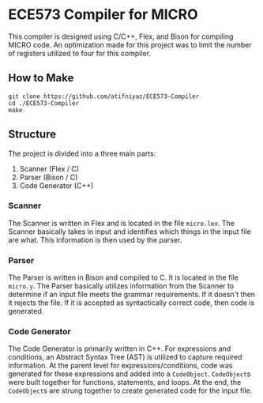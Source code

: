 # ECE573 Compiler for MICRO

This compiler is designed using C/C++, Flex, and Bison for compiling MICRO code. An optimization made for this project was to limit the number of registers utilized to four for this compiler.

## How to Make
````
git clone https://github.com/atifniyaz/ECE573-Compiler
cd ./ECE573-Compiler
make
````
## Structure

The project is divided into a three main parts:
1. Scanner (Flex / C)
2. Parser (Bison / C)
3. Code Generator (C++)

### Scanner

The Scanner is written in Flex and is located in the file `micro.lex`. The Scanner basically takes in input and identifies which things in the input file are what. This information is then used by the parser.

### Parser

The Parser is written in Bison and compiled to C. It is located in the file `micro.y`. The Parser basically utilizes information from the Scanner to determine if an input file meets the grammar requirements. If it doesn't then it rejects the file. If it is accepted as syntactically correct code, then code is generated.

### Code Generator

The Code Generator is primarily written in C++. For expressions and conditions, an Abstract Syntax Tree (AST) is utilized to capture required information. At the parent level for expressions/conditions, code was generated for these expressions and added into a `CodeObject`. `CodeObject`s were built together for functions, statements, and loops. At the end, the `CodeObject`s are strung together to create generated code for the input file.
